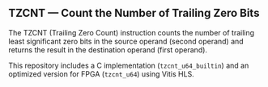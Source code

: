 ## TZCNT — Count the Number of Trailing Zero Bits

The TZCNT (Trailing Zero Count) instruction counts the number of trailing least significant zero bits in the source operand (second operand) and returns the result in the destination operand (first operand).

This repository includes a C implementation (`tzcnt_u64_builtin`) and an optimized version for FPGA (`tzcnt_u64`) using Vitis HLS.

